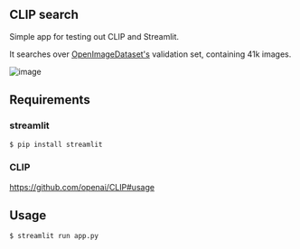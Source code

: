 ## CLIP search
Simple app for testing out CLIP and Streamlit.

It searches over [OpenImageDataset's](https://opensource.google/projects/open-images-dataset) validation set, containing 41k images.

![image](https://user-images.githubusercontent.com/761863/133913498-722e4dfc-b3a3-4655-91bb-c9d5b0bf8543.png)

## Requirements
### streamlit
```bash
$ pip install streamlit
```

### CLIP
https://github.com/openai/CLIP#usage

## Usage
```bash
$ streamlit run app.py
```
